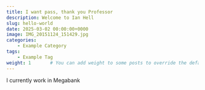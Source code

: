 ```yaml
---
title: I want pass, thank you Professor
description: Welcome to Ian Hell
slug: hello-world
date: 2025-03-02 00:00:00+0000
image: IMG_20151124_151429.jpg
categories:
    - Example Category
tags:
    - Example Tag
weight: 1       # You can add weight to some posts to override the default sorting (date descending)
---
```


I currently work in Megabank
